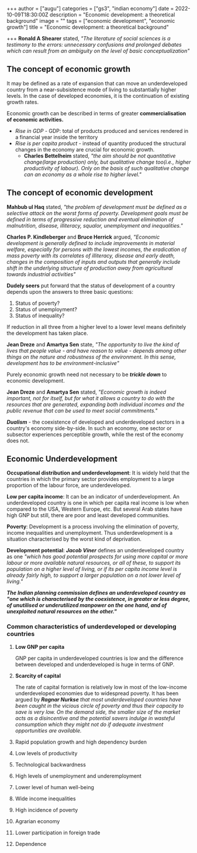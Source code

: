 +++
author = ["augu"]
categories = ["gs3", "indian economy"]
date = 2022-10-09T18:30:00Z
description = "Economic development: a theoretical background"
image = ""
tags = ["economic development", "economic growth"]
title = "Economic development: a theoretical background"

+++
**Ronald A Shearer** stated, _"The literature of social sciences is a testimony to the errors: unnecessary confusions and prolonged debates which can result from an ambiguity on the level of basic conceptualization"_

## The concept of economic growth

It may be defined as a rate of expansion that can move an underdeveloped country from a near-subsistence mode of living to substantially higher levels. In the case of developed economies, it is the continuation of existing growth rates.

Economic growth can be described in terms of greater **commercialisation of economic activities.**

* _Rise in GDP_ - GDP: total of products produced and services rendered in a financial year inside the territory
* _Rise is per capita product_ - instead of quantity produced the structural changes in the economy are crucial for economic growth.
  * **Charles Bettelheim** stated, _"the aim should be not quantitative change(large production) only, but qualitative change too(i.e., higher productivity of labour). Only on the basis of such qualitative change can an economy as a whole rise to higher level."_

## The concept of economic development

**Mahbub ul Haq** stated, _"the problem of development must be defined as a selective attack on the worst forms of poverty. Development goals must be defined in terms of progressive reduction and eventual elimination of malnutrition, disease, illiteracy, squalor, unemployment and inequalities."_

**Charles P. Kindleberger** and **Bruce Herrick** argued, _"Economic development is generally defined to include improvements in material welfare, especially for persons with the lowest incomes, the eradication of mass poverty with its correlates of illiteracy, disease and early death, changes in the composition of inputs and outputs that generally include shift in the underlying structure of production away from agricultural towards industrial activities"_

**Dudely seers** put forward that the status of development of a country depends upon the answers to three basic questions:

1. Status of poverty?
2. Status of unemployment?
3. Status of inequality?

If reduction in all three from a higher level to a lower level means definitely the development has taken place.

**Jean Dreze** and **Amartya Sen** state, _"The opportunity to live the kind of lives that people value - and have reason to value - depends among other things on the nature and robustness of the environment. In this sense, development has to be environment-inclusive"_

Purely economic growth need not necessary to be **_trickle down_** to economic development.

**Jean Dreze** and **Amartya Sen** stated, _"Economic growth is indeed important, not for itself, but for what it allows a country to do with the resources that are generated, expanding both individual incomes and the public revenue that can be used to meet social commitments."_

**_Dualism_** - the coexistence of developed and underdeveloped sectors in a country's economy side-by-side. In such an economy, one sector or subsector experiences perceptible growth, while the rest of the economy does not.

## Economic Underdevelopment

**Occupational distribution and underdevelopment**: It is widely held that the countries in which the primary sector provides employment to a large proportion of the labour force, are underdeveloped.

**Low per capita income**: It can be an indicator of underdevelopment. An underdeveloped country is one in which per capita real income is low when compared to the USA, Western Europe, etc. But several Arab states have high GNP but still, there are poor and least developed communities.

**Poverty**: Development is a process involving the elimination of poverty, income inequalities and unemployment. Thus underdevelopment is a situation characterised by the worst kind of deprivation.

**Development potential**: **_Jacob Viner_** defines an underdeveloped country as one _"which has good potential prospects for using more capital or more labour or more available natural resources, or all of these, to support its population on a higher level of living, or if its per capita income level is already fairly high, to support a larger population on a not lower level of living."_

**_The Indian planning commission defines an underdeveloped country as "one which is characterised by the coexistence, in greater or less degree, of unutilised or underutilized manpower on the one hand, and of unexploited natural resources on the other."_**

### Common characteristics of underdeveloped or developing countries

 1. **Low GNP per capita**

    GNP per capita in underdeveloped countries is low and the difference between developed and underdeveloped is huge in terms of GNP.
 2. **Scarcity of capital**

    The rate of capital formation is relatively low in most of the low-income underdeveloped economies due to widespread poverty. It has been argued by **_Ragnar Nurkse_** _that most underdeveloped countries have been caught in the vicious circle of poverty and thus their capacity to save is very low. On the demand side, the smaller size of the market acts as a disincentive and the potential savers indulge in wasteful consumption which they might not do if adequate investment opportunities are available._
 3. Rapid population growth and high dependency burden
 4. Low levels of productivity
 5. Technological backwardness
 6. High levels of unemployment and underemployment
 7. Lower level of human well-being
 8. Wide income inequalities
 9. High incidence of poverty
10. Agrarian economy
11. Lower participation in foreign trade
12. Dependence